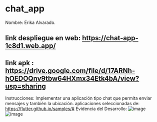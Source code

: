 # chat_app

Nombre: Erika Alvarado.

## link despliegue en web: https://chat-app-1c8d1.web.app/
## link apk : https://drive.google.com/file/d/17ARNh-hOEDOQnv9tbw64HXmx34Etk4bA/view?usp=sharing 

Instrucciones:
Implementar una aplicación tipo chat que permita enviar mensajes y también la ubicación.
aplicaciones seleccionadas de: https://flutter.github.io/samples/#
Evidencia del Desarrollo:
![image](https://github.com/user-attachments/assets/2ee11652-034b-45cf-b097-886b8921bfc9)
![image](https://github.com/user-attachments/assets/33079fd1-4d4d-4fa5-94d6-98a0435574b9)


